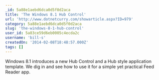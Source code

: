 ```yaml
---
_id: 5a88e1aebd6dca0d5f0d2aca
title: 'The Windows 8.1 Hub Control'
url: 'http://www.dotnetcurry.com/showarticle.aspx?ID=979'
category: 5a88e1aebd6dca0d5f0d2aca
slug: 'the-windows-8-1-hub-control'
user_id: 5a83ce59d6eb0005c4ecda2c
username: 'bill-s'
createdOn: '2014-02-08T18:48:57.000Z'
tags: []
---
```


Windows 8.1 introduces a new Hub Control and a Hub style application template. We dig in and see how to use it for a simple yet practical Feed Reader app.
